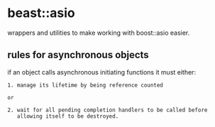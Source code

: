 # beast::asio

wrappers and utilities to make working with boost::asio easier.

## rules for asynchronous objects

if an object calls asynchronous initiating functions it must either:

	1. manage its lifetime by being reference counted

	or

	2. wait for all pending completion handlers to be called before
	   allowing itself to be destroyed.
